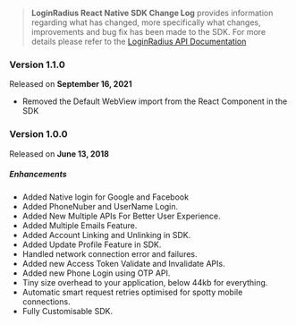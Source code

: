 > **LoginRadius React Native SDK Change Log** provides information regarding what has changed, more specifically what changes, improvements and bug fix has been made to the SDK. For more details please refer to the [LoginRadius API Documentation](https://docs.loginradius.com/api/v2/mobile-libraries/react-native)

### Version 1.1.0
Released on **September 16,  2021**

- Removed the Default WebView import from the React Component in the SDK

### Version 1.0.0
Released on **June 13,  2018**

##### Enhancements

  - Added Native login for Google and Facebook
  - Added PhoneNuber and UserName Login.
  - Added New Multiple APIs For Better User Experience.
  - Added Multiple Emails Feature.
  - Added Account Linking and Unlinking in SDK.
  - Added Update Profile Feature in SDK.
  - Handled network connection error and failures.
  - Added new Access Token Validate and Invalidate APIs.
  - Added new Phone Login using OTP API.
  - Tiny size overhead to your application, below 44kb for everything.
  - Automatic smart request retries optimised for spotty mobile connections.
  - Fully Customisable SDK.